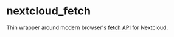 # nextcloud_fetch
Thin wrapper around modern browser's [fetch API](https://developer.mozilla.org/en-US/docs/Web/API/Fetch_API) for Nextcloud.
